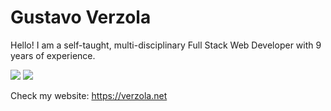# Gustavo Verzola

Hello! I am a self-taught, multi-disciplinary Full Stack Web Developer with 9 years of experience.

![](https://github-readme-stats.vercel.app/api?username=verzola&count_private=true&show_icons=true&line_height=40&bg_color=0d1117&hide_border=true&text_color=FFFFFF)
![](https://github-readme-stats.vercel.app/api/top-langs/?username=verzola&bg_color=0d1117&hide_border=true&text_color=FFFFFF&foo=bar)

Check my website: https://verzola.net
